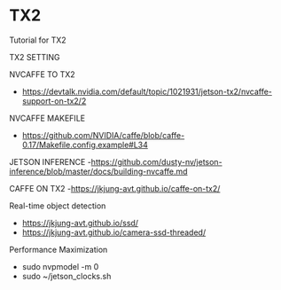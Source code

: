 # TX2
Tutorial for TX2 

TX2 SETTING 

NVCAFFE TO TX2 
- https://devtalk.nvidia.com/default/topic/1021931/jetson-tx2/nvcaffe-support-on-tx2/2 

NVCAFFE MAKEFILE 
- https://github.com/NVIDIA/caffe/blob/caffe-0.17/Makefile.config.example#L34 

JETSON INFERENCE 
-https://github.com/dusty-nv/jetson-inference/blob/master/docs/building-nvcaffe.md  

CAFFE ON TX2 
-https://jkjung-avt.github.io/caffe-on-tx2/ 

Real-time object detection 
- https://jkjung-avt.github.io/ssd/ 
- https://jkjung-avt.github.io/camera-ssd-threaded/ 

Performance Maximization 
- sudo nvpmodel -m 0
- sudo ~/jetson_clocks.sh
